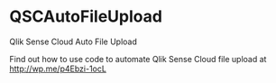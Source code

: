 # QSCAutoFileUpload
Qlik Sense Cloud Auto File Upload

Find out how to use code to automate Qlik Sense Cloud file upload at http://wp.me/p4Ebzi-1ocL
